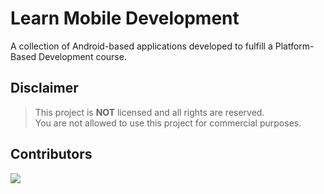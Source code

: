 <div align="left">
  <h1>Learn Mobile Development</h1>
</div>

<p>A collection of Android-based applications developed to fulfill a Platform-Based Development course.</p>

## Disclaimer

> This project is **NOT** licensed and all rights are reserved. <br/>
> You are not allowed to use this project for commercial purposes. <br/>

## Contributors
<a href="https://github.com/hanyaseorangpelajar/learn-mobile-development/graphs/contributors">
  <img src="https://contrib.rocks/image?repo=hanyaseorangpelajar/learn-mobile-development" />
</a>
